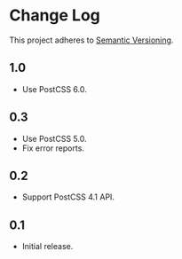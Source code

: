 # Change Log
This project adheres to [Semantic Versioning](http://semver.org/).

## 1.0
* Use PostCSS 6.0.

## 0.3
* Use PostCSS 5.0.
* Fix error reports.

## 0.2
* Support PostCSS 4.1 API.

## 0.1
* Initial release.
